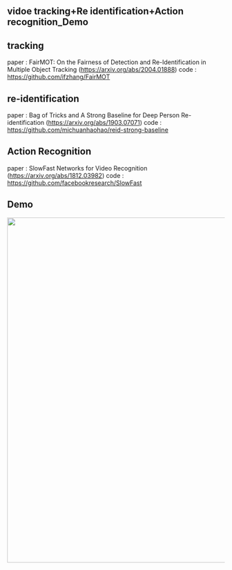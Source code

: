 ## vidoe tracking+Re identification+Action recognition_Demo

## tracking

paper : FairMOT: On the Fairness of Detection and Re-Identification in Multiple Object Tracking (https://arxiv.org/abs/2004.01888)
code  : https://github.com/ifzhang/FairMOT

## re-identification

paper : Bag of Tricks and A Strong Baseline for Deep Person Re-identification (https://arxiv.org/abs/1903.07071)
code  : https://github.com/michuanhaohao/reid-strong-baseline

## Action Recognition

paper : SlowFast Networks for Video Recognition (https://arxiv.org/abs/1812.03982)
code  : https://github.com/facebookresearch/SlowFast

## Demo

<div align="center">
  <img src="tracking_action_trcognition.gif" width="800px"/>
</div>
